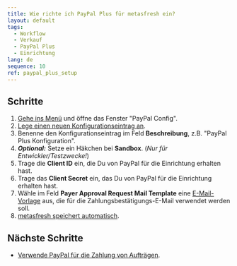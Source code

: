 ```yaml
---
title: Wie richte ich PayPal Plus für metasfresh ein?
layout: default
tags:
  - Workflow
  - Verkauf
  - PayPal Plus
  - Einrichtung
lang: de
sequence: 10
ref: paypal_plus_setup
---
```


## Schritte
1. [Gehe ins Menü](Menu) und öffne das Fenster "PayPal Config".
1. [Lege einen neuen Konfigurationseintrag an](Neuer_Datensatz_Fenster_Webui).
1. Benenne den Konfigurationseintrag im Feld **Beschreibung**, z.B. "PayPal Plus Konfiguration".
1. ***Optional:*** Setze ein Häkchen bei **Sandbox**. (*Nur für Entwickler/Testzwecke!*)
1. Trage die **Client ID** ein, die Du von PayPal für die Einrichtung erhalten hast.
1. Trage das **Client Secret** ein, das Du von PayPal für die Einrichtung erhalten hast.
1. Wähle im Feld **Payer Approval Request Mail Template** eine [E-Mail-Vorlage](Email-Vorlage_anlegen) aus, die für die Zahlungsbestätigungs-E-Mail verwendet werden soll.
1. [metasfresh speichert automatisch](Speicheranzeige).

## Nächste Schritte
- [Verwende PayPal für die Zahlung von Aufträgen](PayPal_Zahlungsweise_Auftrag).
